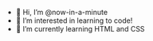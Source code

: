 - 👋 Hi, I’m @now-in-a-minute
- 👀 I’m interested in learning to code!
- 🌱 I’m currently learning HTML and CSS
<!---
now-in-a-minute/now-in-a-minute is a ✨ special ✨ repository because its `README.md` (this file) appears on your GitHub profile.
You can click the Preview link to take a look at your changes.
--->
